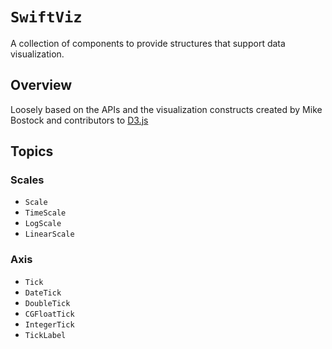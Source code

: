 # ``SwiftViz``

A collection of components to provide structures that support data visualization.

## Overview

Loosely based on the APIs and the visualization constructs created by Mike Bostock and contributors to [D3.js](https://d3js.org)

## Topics

### Scales

- ``Scale``
- ``TimeScale``
- ``LogScale``
- ``LinearScale``

### Axis

- ``Tick``
- ``DateTick``
- ``DoubleTick``
- ``CGFloatTick``
- ``IntegerTick``
- ``TickLabel``
